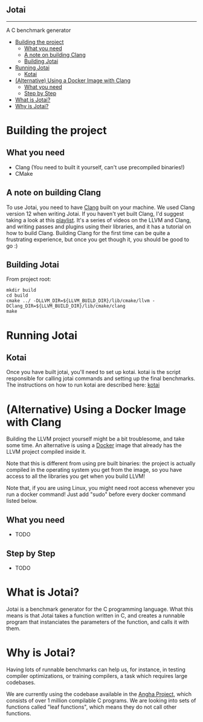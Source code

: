 Jotai
-----
-----
A C benchmark generator

- [Building the project](#building-the-project)
  - [What you need](#what-you-need)
  - [A note on building Clang](#a-note-on-building-clang)
  - [Building Jotai](#building-jotai)
- [Running Jotai](#running-jotai)
  - [Kotai](#kotai)
- [(Alternative) Using a Docker Image with Clang](#alternative-using-a-docker-image-with-clang)
  - [What you need](#what-you-need-1)
  - [Step by Step](#step-by-step)
- [What is Jotai?](#what-is-jotai)
- [Why is Jotai?](#why-is-jotai)


# Building the project
## What you need

- Clang (You need to built it yourself, can't use precompiled binaries!)
- CMake

## A note on building Clang
To use Jotai, you need to have [Clang](https://clang.llvm.org/) built on your machine. We used Clang version 12 when writing Jotai. If you haven't yet built Clang, I'd suggest taking a look at this 
[playlist](https://www.youtube.com/watch?v=HecW5byOrUY&list=PLDSTpI7ZVmVnvqtebWnnI8YeB8bJoGOyv).
It's a series of videos on the LLVM and Clang, and writing passes and plugins using their
libraries, and it has a tutorial on how to build Clang. Building Clang for the first time can be quite a frustrating experience, but once you get though it, you should be good to go :)


## Building Jotai
From project root:
```shell
mkdir build
cd build
cmake ../ -DLLVM_DIR=${LLVM_BUILD_DIR}/lib/cmake/llvm -DClang_DIR=${LLVM_BUILD_DIR}/lib/cmake/clang
make
```
# Running Jotai
## Kotai
Once you have built jotai, you'll need to set up kotai. kotai is the script responsible for calling jotai commands and setting up the final benchmarks. The instructions on how to run kotai are described here: [kotai](../kotai/README.md)


# (Alternative) Using a Docker Image with Clang
Building the LLVM project yourself might be a bit troublesome, and take some time. An alternative is using a [Docker](https://www.docker.com/resources/what-container) image that already has the LLVM project compiled inside it. 

Note that this is different from using pre built binaries: the project is actually compiled in the operating system you get from the image, so you have access to all the libraries you get when you build LLVM!

Note that, if you are using Linux, you might need root access whenever you run a docker command! Just add "sudo" before every docker command listed below.

## What you need
- TODO

## Step by Step
- TODO

# What is Jotai?
Jotai is a benchmark generator for the C programming language. What this means
is that Jotai takes a function written in C, and creates a runnable program that
instanciates the parameters of the function, and calls it with them.

# Why is Jotai?
Having lots of runnable benchmarks can help us, for instance, in testing compiler
optimizations, or training compilers, a task which requires large codebases.

We are currently using the codebase available in the [Angha Project](http://cuda.dcc.ufmg.br/angha/home), which consists of over 1 million compilable C programs. We are looking into
sets of functions called "leaf functions", which means they do not call other functions. 
